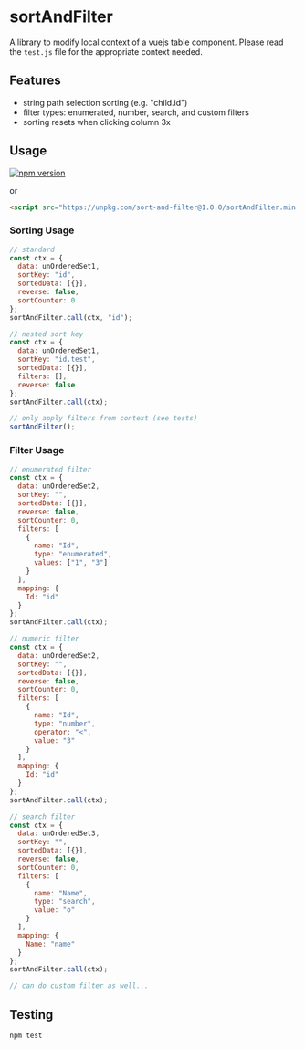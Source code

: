 # sortAndFilter

A library to modify local context of a vuejs table component.  Please read the `test.js` file for the appropriate context needed.

## Features

- string path selection sorting (e.g. "child.id")
- filter types: enumerated, number, search, and custom filters
- sorting resets when clicking column 3x

## Usage

[![npm version](https://badge.fury.io/js/sort-and-filter.svg)](https://badge.fury.io/js/sort-and-filter)

or

```html
<script src="https://unpkg.com/sort-and-filter@1.0.0/sortAndFilter.min.js"></script>
```

### Sorting Usage

```js
// standard
const ctx = {
  data: unOrderedSet1,
  sortKey: "id",
  sortedData: [{}],
  reverse: false,
  sortCounter: 0
};
sortAndFilter.call(ctx, "id");

// nested sort key
const ctx = {
  data: unOrderedSet1,
  sortKey: "id.test",
  sortedData: [{}],
  filters: [],
  reverse: false
};
sortAndFilter.call(ctx);

// only apply filters from context (see tests)
sortAndFilter();
```

### Filter Usage

```js
// enumerated filter
const ctx = {
  data: unOrderedSet2,
  sortKey: "",
  sortedData: [{}],
  reverse: false,
  sortCounter: 0,
  filters: [
    {
      name: "Id",
      type: "enumerated",
      values: ["1", "3"]
    }
  ],
  mapping: {
    Id: "id"
  }
};
sortAndFilter.call(ctx);

// numeric filter
const ctx = {
  data: unOrderedSet2,
  sortKey: "",
  sortedData: [{}],
  reverse: false,
  sortCounter: 0,
  filters: [
    {
      name: "Id",
      type: "number",
      operator: "<",
      value: "3"
    }
  ],
  mapping: {
    Id: "id"
  }
};
sortAndFilter.call(ctx);

// search filter
const ctx = {
  data: unOrderedSet3,
  sortKey: "",
  sortedData: [{}],
  reverse: false,
  sortCounter: 0,
  filters: [
    {
      name: "Name",
      type: "search",
      value: "o"
    }
  ],
  mapping: {
    Name: "name"
  }
};
sortAndFilter.call(ctx);

// can do custom filter as well...
```

## Testing

```js
npm test
```